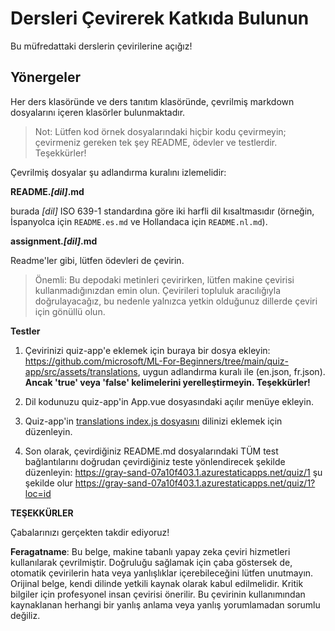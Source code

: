 # Dersleri Çevirerek Katkıda Bulunun

Bu müfredattaki derslerin çevirilerine açığız!
## Yönergeler

Her ders klasöründe ve ders tanıtım klasöründe, çevrilmiş markdown dosyalarını içeren klasörler bulunmaktadır.

> Not: Lütfen kod örnek dosyalarındaki hiçbir kodu çevirmeyin; çevirmeniz gereken tek şey README, ödevler ve testlerdir. Teşekkürler!

Çevrilmiş dosyalar şu adlandırma kuralını izlemelidir:

**README._[dil]_.md**

burada _[dil]_ ISO 639-1 standardına göre iki harfli dil kısaltmasıdır (örneğin, İspanyolca için `README.es.md` ve Hollandaca için `README.nl.md`).

**assignment._[dil]_.md**

Readme'ler gibi, lütfen ödevleri de çevirin.

> Önemli: Bu depodaki metinleri çevirirken, lütfen makine çevirisi kullanmadığınızdan emin olun. Çevirileri topluluk aracılığıyla doğrulayacağız, bu nedenle yalnızca yetkin olduğunuz dillerde çeviri için gönüllü olun.

**Testler**

1. Çevirinizi quiz-app'e eklemek için buraya bir dosya ekleyin: https://github.com/microsoft/ML-For-Beginners/tree/main/quiz-app/src/assets/translations, uygun adlandırma kuralı ile (en.json, fr.json). **Ancak 'true' veya 'false' kelimelerini yerelleştirmeyin. Teşekkürler!**

2. Dil kodunuzu quiz-app'in App.vue dosyasındaki açılır menüye ekleyin.

3. Quiz-app'in [translations index.js dosyasını](https://github.com/microsoft/ML-For-Beginners/blob/main/quiz-app/src/assets/translations/index.js) dilinizi eklemek için düzenleyin.

4. Son olarak, çevirdiğiniz README.md dosyalarındaki TÜM test bağlantılarını doğrudan çevirdiğiniz teste yönlendirecek şekilde düzenleyin: https://gray-sand-07a10f403.1.azurestaticapps.net/quiz/1 şu şekilde olur https://gray-sand-07a10f403.1.azurestaticapps.net/quiz/1?loc=id

**TEŞEKKÜRLER**

Çabalarınızı gerçekten takdir ediyoruz!

**Feragatname**:
Bu belge, makine tabanlı yapay zeka çeviri hizmetleri kullanılarak çevrilmiştir. Doğruluğu sağlamak için çaba göstersek de, otomatik çevirilerin hata veya yanlışlıklar içerebileceğini lütfen unutmayın. Orijinal belge, kendi dilinde yetkili kaynak olarak kabul edilmelidir. Kritik bilgiler için profesyonel insan çevirisi önerilir. Bu çevirinin kullanımından kaynaklanan herhangi bir yanlış anlama veya yanlış yorumlamadan sorumlu değiliz.